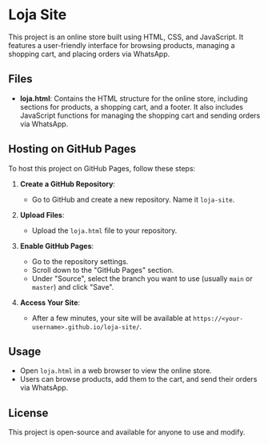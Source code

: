 # Loja Site

This project is an online store built using HTML, CSS, and JavaScript. It features a user-friendly interface for browsing products, managing a shopping cart, and placing orders via WhatsApp.

## Files

- **loja.html**: Contains the HTML structure for the online store, including sections for products, a shopping cart, and a footer. It also includes JavaScript functions for managing the shopping cart and sending orders via WhatsApp.

## Hosting on GitHub Pages

To host this project on GitHub Pages, follow these steps:

1. **Create a GitHub Repository**:
   - Go to GitHub and create a new repository. Name it `loja-site`.

2. **Upload Files**:
   - Upload the `loja.html` file to your repository.

3. **Enable GitHub Pages**:
   - Go to the repository settings.
   - Scroll down to the "GitHub Pages" section.
   - Under "Source", select the branch you want to use (usually `main` or `master`) and click "Save".

4. **Access Your Site**:
   - After a few minutes, your site will be available at `https://<your-username>.github.io/loja-site/`.

## Usage

- Open `loja.html` in a web browser to view the online store.
- Users can browse products, add them to the cart, and send their orders via WhatsApp.

## License

This project is open-source and available for anyone to use and modify.